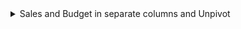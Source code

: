 <details>
<summary>
  Sales and Budget in separate columns and Unpivot
</summary>

# Sales and Budget in separate columns and Unpivot
  
Have you ever received an excel file like the one below with two columns, one for actuals and another
for budget sales figures and you have to build the fact table with only one column for the amount and
one column for the scenario?

![figure1](https://github.com/user-attachments/assets/6813c118-4fde-43d2-a200-1a8eabcb4dac)


## The Bad way

If you are not sure how to handle this task, one way that I've seen people do is to duplicate the table
and select one where they keep the Sales actuals column and delete the Budget column, then add the Scenario
column and giving it a number, 1 for Actuals; and for the second table the opposite, delete the Sales actuals
column and keep the Budget column, add the Scenario column with a value of 2, and then appending both queries
afterwards to form the final Sales table.

This procedure could be very expensive if you have a Sales table with millions of records.


The DAX measures would then look like as follows:

Sales Actual = \
    CALCULATE(\
      SUM( 'Sales table'[Amount] ),\
      Sales table[Scenario] = 1\
  )

Sales Budget =
  CALCULATE(
    SUM( 'Sales table'[Amount] ),
    Sales table[Scenario] = 2
  )


## The Good way

But the right way to handle this transformation is with the magic of Unpivot. 

https://learn.microsoft.com/en-us/power-query/unpivot-column

You just have to select the columns Sales Actual and Sales Budget, right click and select Unpivot.

![figure1](https://github.com/user-attachments/assets/f120689f-4cc2-488e-a16b-9c0d2f99ee9f)

![figure1](https://github.com/user-attachments/assets/87a97ae3-7c11-481c-8eb3-4f907d5878b3)

After doing this the DAX formulas would be the same, but the process would have been much more efficient!

Here's the final report.

https://app.powerbi.com/view?r=eyJrIjoiOGJlNDE0YzQtMGE0Mi00Njc4LTk2MWEtMmQ3YzYwNGQxNzEyIiwidCI6ImFkODI0NDg1LWU0YzMtNGYzNS1iY2RjLTM4ZmY0OTlmNDQyYiJ9

</details>

